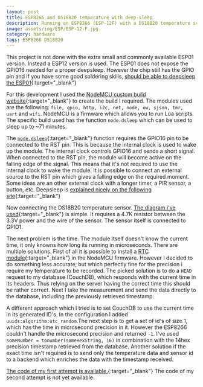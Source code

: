 ```yaml
---
layout: post
title: ESP8266 and DS18B20 temperature with deep-sleep
description: Running an ESP8266 (ESP-12F) with a DS18B20 temperature sensor with deep-sleep on a NodeMCU firmware. 
image: assets/img/ESP/ESP-12-F.jpg
category: hardware
tags: ESP8266 DS18B20
---
```

This project is not done with the extra small and commonly available ESP01 version. Instead a ESP12 version is used. The ESP01 does not expose the GPIO16 needed for a proper deepsleep. However the chip still has the GPIO pin and if you have some good soldering skills, [should be able to deepsleep the ESP01][deepsleep-issue]{:target="_blank"}


For this development I used the [NodeMCU custom build website][nodemcu-build]{:target="_blank"} to create the build I required. The modules used are the following: `file, gpio, http, i2c, net, node, ow, sjson, tmr, uart` and `wifi`. NodeMCU is a firmware which allows you to run Lua scripts. The specific build used has the function `node.dsleep` which can be used to sleep up to ~71 minutes. 

The [`node.dsleep`][nodemcu-dsleep]{:target="_blank"} function requires the GPIO16 pin to be connected to the RST pin. This is because the internal clock is used to wake up the module. The internal clock controls GPIO16 and sends a short signal. When connected to the RST pin, the module will become active on the falling edge of the signal. This means that it's not required to use the internal clock to wake the module. It is possible to connect an external source to the RST pin which gives a falling edge on the required moment. Some ideas are an other external clock with a longer timer, a PIR sensor, a button, etc. Deepsleep is [explained nicely on the following site][deepsleep-expl]{:target="_blank"}

Now connecting the DS18B20 temperature sensor. [The diagram i've used][wiring-diagram]{:target="_blank"} is simple. It requires a 4.7K resistor between the 3.3V power and the wire of the sensor. The sensor itself is connected to GPIO1. 

The next problem is the time. The module itself doesn't know the current time, it only knowns how long its running in microseconds. There are multiple solutions. First of all it is possible to install a [RTC module][nodemcu-rtc]{:target="_blank"} in the NodeMCU firmware. However I decided to do something less accurate, but which perfectly fine for the precision i require my temperature to be recorded. The picked solution is to do a `HEAD` request to my database (CouchDB), which responds with the current time in its headers. Thus relying on the server having the correct time this should be rather correct. Next I take the measurement and send the data directly to the database, including the previously retrieved timestamp. 

A different approach which I tried is to set CouchDB to use the current time in its generated ID's. In the configuration I added `uuids:algorithm:utc_random`.The next step is to get a set of id's of size 1, which has the time in microsecond precision in it. However the ESP8266 couldn't handle the microsecond precision and returned `-1`. I've used `someNumber = tonumber(someHexString, 16)` in combination with the 14hex precision timestamp retrieved from the database. Another solution if the exact time isn't required is to send only the temperature data and sensor id to a backend which enriches the data with the timestamp received. 

[The code of my first attempt is available.][first-attempt]{:target="_blank"}
The code of my second attempt is not yet available.


[first-attempt]: https://gist.github.com/Sijmen/b0d69014930c63912acb192e2453cd79
[wiring-diagram]: https://iot-playground.com/blog/2-uncategorised/41-esp8266-ds18b20-temperature-sensor-arduino-ide#connection
[deepsleep-expl]: https://blog.falafel.com/esp8266nodemcu-deep-sleep/
[deepsleep-issue]: https://hackaday.com/2015/02/08/hack-allows-esp-01-to-go-to-deep-sleep/
[nodemcu-build]: https://nodemcu-build.com/
[nodemcu-dsleep]: https://nodemcu.readthedocs.io/en/master/en/modules/node/#nodedsleep
[nodemcu-rtc]:https://nodemcu.readthedocs.io/en/master/en/modules/rtctime/
